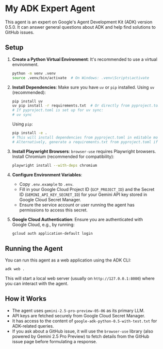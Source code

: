 # My ADK Expert Agent

This agent is an expert on Google's Agent Development Kit (ADK) version 0.5.0.
It can answer general questions about ADK and help find solutions to GitHub issues.

## Setup

1.  **Create a Python Virtual Environment**:
    It's recommended to use a virtual environment.
    ```bash
    python -m venv .venv
    source .venv/bin/activate  # On Windows: .venv\Scripts\activate
    ```

2.  **Install Dependencies**:
    Make sure you have `uv` or `pip` installed.
    Using `uv` (recommended):
    ```bash
    pip install uv
    uv pip install -r requirements.txt  # Or directly from pyproject.toml if using uv sync
    # If pyproject.toml is set up for uv sync:
    # uv sync
    ```
    Using `pip`:
    ```bash
    pip install -e . 
    # This will install dependencies from pyproject.toml in editable mode.
    # Alternatively, generate a requirements.txt from pyproject.toml if needed.
    ```

3.  **Install Playwright Browsers**:
    `browser-use` requires Playwright browsers. Install Chromium (recommended for compatibility):
    ```bash
    playwright install --with-deps chromium
    ```

4.  **Configure Environment Variables**:
    *   Copy `.env.example` to `.env`.
    *   Fill in your Google Cloud Project ID (`GCP_PROJECT_ID`) and the Secret ID (`GEMINI_API_KEY_SECRET_ID`) for your Gemini API key stored in Google Cloud Secret Manager.
    *   Ensure the service account or user running the agent has permissions to access this secret.

5.  **Google Cloud Authentication**:
    Ensure you are authenticated with Google Cloud, e.g., by running:
    ```bash
    gcloud auth application-default login
    ```

## Running the Agent

You can run this agent as a web application using the ADK CLI:

```bash
adk web .
```

This will start a local web server (usually on `http://127.0.0.1:8000`) where you can interact with the agent.

## How it Works

*   The agent uses `gemini-2.5-pro-preview-05-06` as its primary LLM.
*   API keys are fetched securely from Google Cloud Secret Manager.
*   It has access to the content of `google-adk-python-0.5-with-test.txt` for ADK-related queries.
*   If you ask about a GitHub issue, it will use the `browser-use` library (also powered by Gemini 2.5 Pro Preview) to fetch details from the GitHub issue page before formulating a response.
